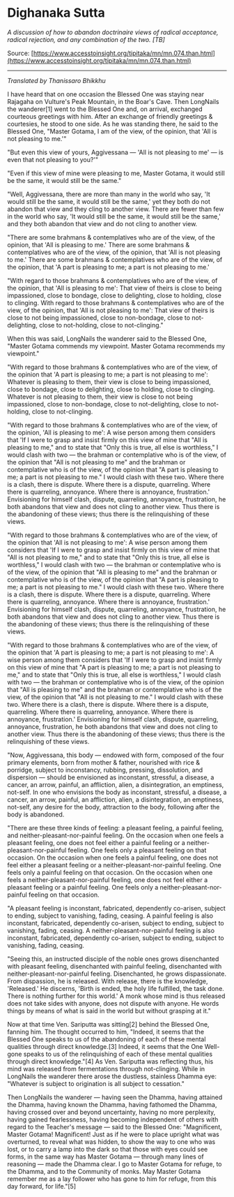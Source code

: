 # Dighanaka Sutta

*A discussion of how to abandon doctrinaire views of radical acceptance, radical rejection, and any combination of the two. [TB]*

Source: [https://www.accesstoinsight.org/tipitaka/mn/mn.074.than.html](https://www.accesstoinsight.org/tipitaka/mn/mn.074.than.html)

---

*Translated by Thanissaro Bhikkhu*

I have heard that on one occasion the Blessed One was staying near Rajagaha on Vulture's Peak Mountain, in the Boar's Cave. Then LongNails the wanderer[1] went to the Blessed One and, on arrival, exchanged courteous greetings with him. After an exchange of friendly greetings & courtesies, he stood to one side. As he was standing there, he said to the Blessed One, "Master Gotama, I am of the view, of the opinion, that 'All is not pleasing to me.'"

"But even this view of yours, Aggivessana — 'All is not pleasing to me' — is even that not pleasing to you?'"

"Even if this view of mine were pleasing to me, Master Gotama, it would still be the same, it would still be the same."

"Well, Aggivessana, there are more than many in the world who say, 'It would still be the same, it would still be the same,' yet they both do not abandon that view and they cling to another view. There are fewer than few in the world who say, 'It would still be the same, it would still be the same,' and they both abandon that view and do not cling to another view.

"There are some brahmans & contemplatives who are of the view, of the opinion, that 'All is pleasing to me.' There are some brahmans & contemplatives who are of the view, of the opinion, that 'All is not pleasing to me.' There are some brahmans & contemplatives who are of the view, of the opinion, that 'A part is pleasing to me; a part is not pleasing to me.'

"With regard to those brahmans & contemplatives who are of the view, of the opinion, that 'All is pleasing to me': That view of theirs is close to being impassioned, close to bondage, close to delighting, close to holding, close to clinging. With regard to those brahmans & contemplatives who are of the view, of the opinion, that 'All is not pleasing to me': That view of theirs is close to not being impassioned, close to non-bondage, close to not-delighting, close to not-holding, close to not-clinging."

When this was said, LongNails the wanderer said to the Blessed One, "Master Gotama commends my viewpoint. Master Gotama recommends my viewpoint."

"With regard to those brahmans & contemplatives who are of the view, of the opinion that 'A part is pleasing to me; a part is not pleasing to me': Whatever is pleasing to them, their view is close to being impassioned, close to bondage, close to delighting, close to holding, close to clinging. Whatever is not pleasing to them, their view is close to not being impassioned, close to non-bondage, close to not-delighting, close to not-holding, close to not-clinging.

"With regard to those brahmans & contemplatives who are of the view, of the opinion, 'All is pleasing to me': A wise person among them considers that 'If I were to grasp and insist firmly on this view of mine that "All is pleasing to me," and to state that "Only this is true, all else is worthless," I would clash with two — the brahman or contemplative who is of the view, of the opinion that "All is not pleasing to me" and the brahman or contemplative who is of the view, of the opinion that "A part is pleasing to me; a part is not pleasing to me." I would clash with these two. Where there is a clash, there is dispute. Where there is a dispute, quarreling. Where there is quarreling, annoyance. Where there is annoyance, frustration.' Envisioning for himself clash, dispute, quarreling, annoyance, frustration, he both abandons that view and does not cling to another view. Thus there is the abandoning of these views; thus there is the relinquishing of these views.

"With regard to those brahmans & contemplatives who are of the view, of the opinion that 'All is not pleasing to me': A wise person among them considers that 'If I were to grasp and insist firmly on this view of mine that "All is not pleasing to me," and to state that "Only this is true, all else is worthless," I would clash with two — the brahman or contemplative who is of the view, of the opinion that "All is pleasing to me" and the brahman or contemplative who is of the view, of the opinion that "A part is pleasing to me; a part is not pleasing to me." I would clash with these two. Where there is a clash, there is dispute. Where there is a dispute, quarreling. Where there is quarreling, annoyance. Where there is annoyance, frustration.' Envisioning for himself clash, dispute, quarreling, annoyance, frustration, he both abandons that view and does not cling to another view. Thus there is the abandoning of these views; thus there is the relinquishing of these views.

"With regard to those brahmans & contemplatives who are of the view, of the opinion that 'A part is pleasing to me; a part is not pleasing to me': A wise person among them considers that 'If I were to grasp and insist firmly on this view of mine that "A part is pleasing to me; a part is not pleasing to me," and to state that "Only this is true, all else is worthless," I would clash with two — the brahman or contemplative who is of the view, of the opinion that "All is pleasing to me" and the brahman or contemplative who is of the view, of the opinion that "All is not pleasing to me." I would clash with these two. Where there is a clash, there is dispute. Where there is a dispute, quarreling. Where there is quarreling, annoyance. Where there is annoyance, frustration.' Envisioning for himself clash, dispute, quarreling, annoyance, frustration, he both abandons that view and does not cling to another view. Thus there is the abandoning of these views; thus there is the relinquishing of these views.

"Now, Aggivessana, this body — endowed with form, composed of the four primary elements, born from mother & father, nourished with rice & porridge, subject to inconstancy, rubbing, pressing, dissolution, and dispersion — should be envisioned as inconstant, stressful, a disease, a cancer, an arrow, painful, an affliction, alien, a disintegration, an emptiness, not-self. In one who envisions the body as inconstant, stressful, a disease, a cancer, an arrow, painful, an affliction, alien, a disintegration, an emptiness, not-self, any desire for the body, attraction to the body, following after the body is abandoned.

"There are these three kinds of feeling: a pleasant feeling, a painful feeling, and neither-pleasant-nor-painful feeling. On the occasion when one feels a pleasant feeling, one does not feel either a painful feeling or a neither-pleasant-nor-painful feeling. One feels only a pleasant feeling on that occasion. On the occasion when one feels a painful feeling, one does not feel either a pleasant feeling or a neither-pleasant-nor-painful feeling. One feels only a painful feeling on that occasion. On the occasion when one feels a neither-pleasant-nor-painful feeling, one does not feel either a pleasant feeling or a painful feeling. One feels only a neither-pleasant-nor-painful feeling on that occasion.

"A pleasant feeling is inconstant, fabricated, dependently co-arisen, subject to ending, subject to vanishing, fading, ceasing. A painful feeling is also inconstant, fabricated, dependently co-arisen, subject to ending, subject to vanishing, fading, ceasing. A neither-pleasant-nor-painful feeling is also inconstant, fabricated, dependently co-arisen, subject to ending, subject to vanishing, fading, ceasing.

"Seeing this, an instructed disciple of the noble ones grows disenchanted with pleasant feeling, disenchanted with painful feeling, disenchanted with neither-pleasant-nor-painful feeling. Disenchanted, he grows dispassionate. From dispassion, he is released. With release, there is the knowledge, 'Released.' He discerns, 'Birth is ended, the holy life fulfilled, the task done. There is nothing further for this world.' A monk whose mind is thus released does not take sides with anyone, does not dispute with anyone. He words things by means of what is said in the world but without grasping at it."

Now at that time Ven. Sariputta was sitting[2] behind the Blessed One, fanning him. The thought occurred to him, "Indeed, it seems that the Blessed One speaks to us of the abandoning of each of these mental qualities through direct knowledge.[3] Indeed, it seems that the One Well-gone speaks to us of the relinquishing of each of these mental qualities through direct knowledge."[4] As Ven. Sariputta was reflecting thus, his mind was released from fermentations through not-clinging. While in LongNails the wanderer there arose the dustless, stainless Dhamma eye: "Whatever is subject to origination is all subject to cessation."

Then LongNails the wanderer — having seen the Dhamma, having attained the Dhamma, having known the Dhamma, having fathomed the Dhamma, having crossed over and beyond uncertainty, having no more perplexity, having gained fearlessness, having becoming independent of others with regard to the Teacher's message — said to the Blessed One: "Magnificent, Master Gotama! Magnificent! Just as if he were to place upright what was overturned, to reveal what was hidden, to show the way to one who was lost, or to carry a lamp into the dark so that those with eyes could see forms, in the same way has Master Gotama — through many lines of reasoning — made the Dhamma clear. I go to Master Gotama for refuge, to the Dhamma, and to the Community of monks. May Master Gotama remember me as a lay follower who has gone to him for refuge, from this day forward, for life."[5]
